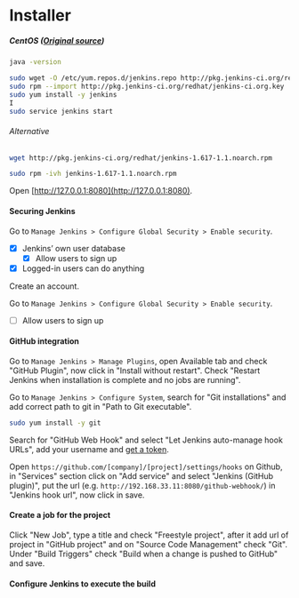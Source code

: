 # Installer

##### CentOS ([Original source](http://cvuorinen.net/2013/06/installing-jenkins-ci-server-with-github-integration-for-a-php-project/))

```bash
java -version

sudo wget -O /etc/yum.repos.d/jenkins.repo http://pkg.jenkins-ci.org/redhat/jenkins.repo
sudo rpm --import http://pkg.jenkins-ci.org/redhat/jenkins-ci.org.key
sudo yum install -y jenkins
I
sudo service jenkins start
```

###### Alternative

```bash
wget http://pkg.jenkins-ci.org/redhat/jenkins-1.617-1.1.noarch.rpm

sudo rpm -ivh jenkins-1.617-1.1.noarch.rpm
```

Open [http://127.0.0.1:8080](http://127.0.0.1:8080).

#### Securing Jenkins

Go to `Manage Jenkins > Configure Global Security > Enable security`.

- [x] Jenkins’ own user database
	- [x] Allow users to sign up 	
- [x] Logged-in users can do anything

Create an account.

Go to `Manage Jenkins > Configure Global Security > Enable security`.

- [ ] Allow users to sign up 	

#### GitHub integration

Go to `Manage Jenkins > Manage Plugins`, open Available tab and check "GitHub Plugin", now click in "Install without restart". Check "Restart Jenkins when installation is complete and no jobs are running".

Go to `Manage Jenkins > Configure System`, search for "Git installations" and add correct path to git in "Path to Git executable".

```bash
sudo yum install -y git
```

Search for "GitHub Web Hook" and select "Let Jenkins auto-manage hook URLs", add your username and [get a token](https://github.com/settings/tokens).

Open `https://github.com/[company]/[project]/settings/hooks` on Github, in "Services" section click on "Add service" and select "Jenkins (GitHub plugin)", put the url (e.g. `http://192.168.33.11:8080/github-webhook/`) in "Jenkins hook url", now click in save.

#### Create a job for the project

Click "New Job", type a title and check "Freestyle project", after it add url of project in "GitHub project" and on "Source Code Management" check "Git". Under "Build Triggers" check "Build when a change is pushed to GitHub" and save.

#### Configure Jenkins to execute the build